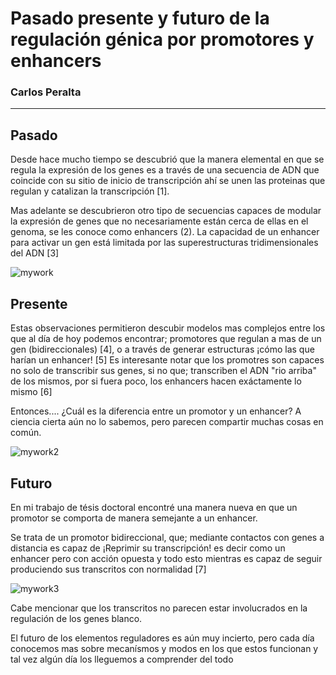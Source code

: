 # Pasado presente y futuro de la regulación génica por promotores y enhancers
### Carlos Peralta

---
## Pasado

Desde hace mucho tiempo se descubrió que la manera elemental en que se regula la expresión de los genes es a través de una secuencia de ADN que coincide con su sitio de inicio de transcripción ahí se unen las proteinas que regulan y catalizan la transcripción [1].  

Mas adelante se descubrieron otro tipo de secuencias capaces de modular la expresión de genes que no necesariamente están cerca de ellas en el genoma, se les conoce como enhancers (2). La capacidad de un enhancer para activar un gen está limitada por las superestructuras tridimensionales del ADN [3]

![mywork](https://github.com/cperalta22/enhancers-y-promotores/assets/13229623/249fa596-086b-409c-a5d2-5485f92a4e10)

## Presente

Estas observaciones permitieron descubir modelos mas complejos entre los que al día de hoy podemos encontrar; promotores que regulan a mas de un gen (bidireccionales) [4], o a través de generar estructuras ¡cómo las que harían un enhancer! [5] Es interesante notar que los promotres son capaces no solo de transcribir sus genes, si no que; transcriben el ADN "rio arriba" de los mismos, por si fuera poco, los enhancers hacen exáctamente lo mismo [6]

Entonces.... ¿Cuál es la diferencia entre un promotor y un enhancer? A ciencia cierta aún no lo sabemos, pero parecen compartir muchas cosas en común. 

![mywork2](https://github.com/cperalta22/enhancers-y-promotores/assets/13229623/acc434c2-6118-4d32-91ae-faf0268f20ae)

## Futuro

En mi trabajo de tésis doctoral encontré una manera nueva en que un promotor se comporta de manera semejante a un enhancer.

Se trata de un promotor bidireccional, que; mediante contactos con genes a distancia es capaz de ¡Reprimir su transcripción! es decir como un enhancer pero con acción opuesta y todo esto mientras es capaz de seguir produciendo sus transcritos con normalidad [7]

![mywork3](https://github.com/cperalta22/enhancers-y-promotores/assets/13229623/639b3c5d-5431-417d-b5cd-46181e7cf2fd)


Cabe mencionar que los transcritos no parecen estar involucrados en la regulación de los genes blanco. 

El futuro de los elementos reguladores es aún muy incierto, pero cada día conocemos mas sobre mecanísmos y modos en los que estos funcionan y tal vez algún día los lleguemos a comprender del todo
